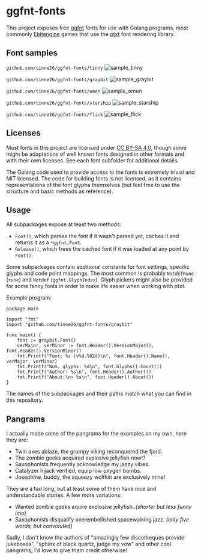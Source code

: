 # ggfnt-fonts

This project exposes free [ggfnt](https://github.com/tinne26/ggfnt) fonts for use with Golang programs, most commonly [Ebitengine](https://github.com/hajimehoshi/ebiten) games that use the [ptxt](https://github.com/tinne26/ptxt) font rendering library.

## Font samples

`github.com/tinne26/ggfnt-fonts/tinny`
![sample_tinny](https://github.com/tinne26/ggfnt-fonts/assets/95440833/a87208ad-e963-470d-91d2-a8a8348ef10b)

`github.com/tinne26/ggfnt-fonts/graybit`
![sample_graybit](https://github.com/tinne26/ggfnt-fonts/assets/95440833/66f07930-bde0-4e23-8adf-82e2a60487f7)

`github.com/tinne26/ggfnt-fonts/omen`
![sample_omen](https://github.com/tinne26/ggfnt-fonts/assets/95440833/b08fdc74-cc46-4d4a-8a8c-4c9f44a999d1)

`github.com/tinne26/ggfnt-fonts/starship`
![sample_starship](https://github.com/tinne26/ggfnt-fonts/assets/95440833/c4309f82-1a38-475a-932b-defdecaf396e)

`github.com/tinne26/ggfnt-fonts/flick`
![sample_flick](https://github.com/tinne26/ggfnt-fonts/assets/95440833/244ae966-8191-4544-933b-8fb6954598c0)

## Licenses

Most fonts in this project are licensed under [CC BY-SA 4.0](https://creativecommons.org/licenses/by-sa/4.0/), though some might be adaptations of well known fonts designed in other formats and with their own licenses. See each font subfolder for additional details.

The Golang code used to provide access to the fonts is extremely trivial and MIT licensed. The code for building fonts is not licensed, as it contains representations of the font glyphs themselves (but feel free to use the structure and basic methods as reference).

## Usage

All subpackages expose at least two methods:
- `Font()`, which parses the font if it wasn't parsed yet, caches it and returns it as a `*ggfnt.Font`.
- `Release()`, which frees the cached font if it was loaded at any point by `Font()`.

Some subpackages contain additional constants for font settings, specific glyphs and code point mappings. The most common is probably `NotdefRune` (`rune`) and `Notdef` (`ggfnt.GlyphIndex`). Glyph pickers might also be provided for some fancy fonts in order to make life easier when working with ptxt.

Example program:
```Golang
package main

import "fmt"
import "github.com/tinne26/ggfnt-fonts/graybit"

func main() {
	font := graybit.Font()
	verMajor, verMinor := font.Header().VersionMajor(), font.Header().VersionMinor()
	fmt.Printf("Font: %s (v%d.%02d)\n", font.Header().Name(), verMajor, verMinor)
	fmt.Printf("Num. glyphs: %d\n", font.Glyphs().Count())
	fmt.Printf("Author: %s\n", font.Header().Author())
	fmt.Printf("About:\n> %s\n", font.Header().About())
}
```
The names of the subpackages and their paths match what you can find in this repository.

## Pangrams

I actually made some of the pangrams for the examples on my own, here they are:
- Twin axes ablaze, the grumpy viking reconquered the fjord.
- The zombie geeks acquired explosive jellyfish now!?
- Saxophonists frequently acknowledge my jazzy vibes.
- Catalyzer hijack verified, equip low oxygen bombs.
- Josephine, buddy, the squeezy wolfkin are exclusively mine!

They are a tad long, but at least some of them have nice and understandable stories. A few more variations:
- Wanted zombie geeks aquire explosive jellyfish. *(shorter but less funny imo)*
- Saxophonists disqualify overembellished spacewalking jazz. *(only five words, but convoluted)*

Sadly, I don't know the authors of "amazingly few discotheques provide jukeboxes", "sphinx of black quartz, judge my vow" and other cool pangrams; I'd love to give them credit otherwise!
